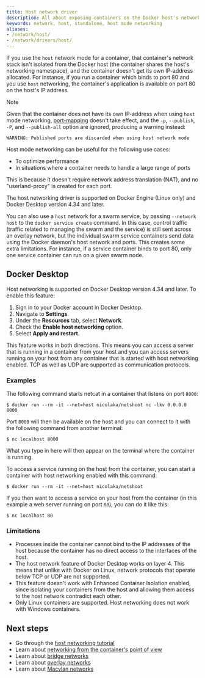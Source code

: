 ```yaml
---
title: Host network driver
description: All about exposing containers on the Docker host's network
keywords: network, host, standalone, host mode networking
aliases:
- /network/host/
- /network/drivers/host/
---
```


If you use the `host` network mode for a container, that container's network
stack isn't isolated from the Docker host (the container shares the host's
networking namespace), and the container doesn't get its own IP-address allocated.
For instance, if you run a container which binds to port 80 and you use `host`
networking, the container's application is available on port 80 on the host's IP
address.

> [!NOTE]
>
> Given that the container does not have its own IP-address when using
> `host` mode networking, [port-mapping](overlay.md#publish-ports) doesn't
> take effect, and the `-p`, `--publish`, `-P`, and `--publish-all` option are
> ignored, producing a warning instead:
>
> ```console
> WARNING: Published ports are discarded when using host network mode
> ```

Host mode networking can be useful for the following use cases:

- To optimize performance
- In situations where a container needs to handle a large range of ports

This is because it doesn't require network address translation (NAT), and no "userland-proxy" is created for each port.

The host networking driver is supported on Docker Engine (Linux only) and Docker Desktop version 4.34 and later.

You can also use a `host` network for a swarm service, by passing `--network host`
to the `docker service create` command. In this case, control traffic (traffic
related to managing the swarm and the service) is still sent across an overlay
network, but the individual swarm service containers send data using the Docker
daemon's host network and ports. This creates some extra limitations. For instance,
if a service container binds to port 80, only one service container can run on a
given swarm node.

## Docker Desktop

Host networking is supported on Docker Desktop version 4.34 and later.
To enable this feature:

1. Sign in to your Docker account in Docker Desktop.
2. Navigate to **Settings**.
3. Under the **Resources** tab, select **Network**.
4. Check the **Enable host networking** option.
5. Select **Apply and restart**.

This feature works in both directions. This means you can
access a server that is running in a container from your host and you can access
servers running on your host from any container that is started with host
networking enabled. TCP as well as UDP are supported as communication protocols.

### Examples

The following command starts netcat in a container that listens on port `8000`:

```console
$ docker run --rm -it --net=host nicolaka/netshoot nc -lkv 0.0.0.0 8000
```

Port `8000` will then be available on the host and you can connect to it with the following
command from another terminal:

```console
$ nc localhost 8000
```

What you type in here will then appear on the terminal where the container is
running.

To access a service running on the host from the container, you can start a container with
host networking enabled with this command:

```console
$ docker run --rm -it --net=host nicolaka/netshoot
```

If you then want to access a service on your host from the container (in this
example a web server running on port `80`), you can do it like this:

```console
$ nc localhost 80
```

### Limitations

- Processes inside the container cannot bind to the IP addresses of the host
 because the container has no direct access to the interfaces of the host.
- The host network feature of Docker Desktop works on layer 4. This means that
unlike with Docker on Linux, network protocols that operate below TCP or UDP are
not supported.
- This feature doesn't work with Enhanced Container Isolation enabled, since
isolating your containers from the host and allowing them access to the host
network contradict each other.
- Only Linux containers are supported. Host networking does not work with
  Windows containers.

## Next steps

- Go through the [host networking tutorial](../tutorials/host.md)
- Learn about [networking from the container's point of view](../index.md)
- Learn about [bridge networks](bridge.md)
- Learn about [overlay networks](overlay.md)
- Learn about [Macvlan networks](macvlan.md)
